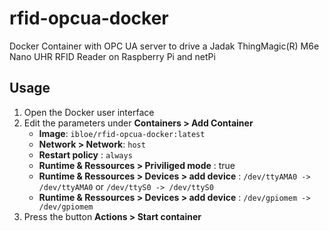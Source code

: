 # rfid-opcua-docker
Docker Container with OPC UA server to drive a Jadak ThingMagic(R) M6e Nano UHR RFID Reader on Raspberry Pi and netPi

## Usage 

1. Open the Docker user interface
2. Edit the parameters under **Containers > Add Container**
	* **Image**: `ibloe/rfid-opcua-docker:latest`
	* **Network > Network**: `host`
	* **Restart policy** : `always`
	* **Runtime & Ressources > Priviliged mode** : true
	* **Runtime & Ressources > Devices > add device** : `/dev/ttyAMA0 -> /dev/ttyAMA0` or `/dev/ttyS0 -> /dev/ttyS0`
	* **Runtime & Ressources > Devices > add device** : `/dev/gpiomem -> /dev/gpiomem`
3. Press the button **Actions > Start container**
